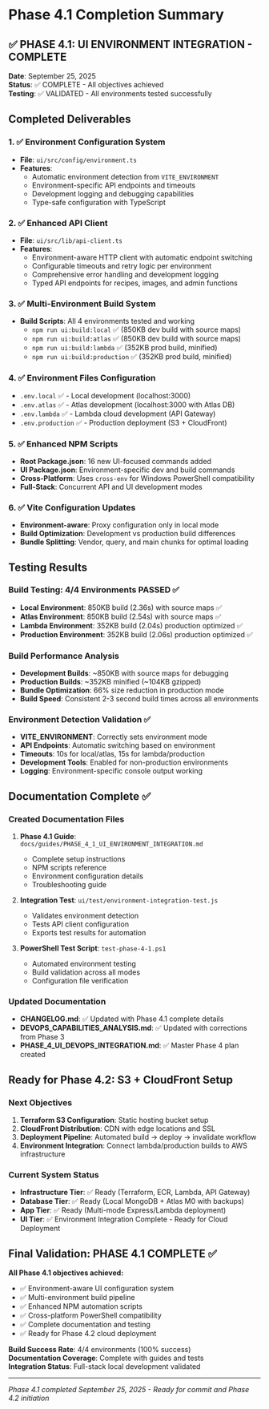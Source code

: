 # Phase 4.1 Completion Summary

## ✅ PHASE 4.1: UI ENVIRONMENT INTEGRATION - COMPLETE

**Date**: September 25, 2025  
**Status**: ✅ COMPLETE - All objectives achieved  
**Testing**: ✅ VALIDATED - All environments tested successfully  

## Completed Deliverables

### 1. ✅ Environment Configuration System
- **File**: `ui/src/config/environment.ts`
- **Features**:
  - Automatic environment detection from `VITE_ENVIRONMENT`
  - Environment-specific API endpoints and timeouts
  - Development logging and debugging capabilities
  - Type-safe configuration with TypeScript

### 2. ✅ Enhanced API Client  
- **File**: `ui/src/lib/api-client.ts`
- **Features**:
  - Environment-aware HTTP client with automatic endpoint switching
  - Configurable timeouts and retry logic per environment
  - Comprehensive error handling and development logging
  - Typed API endpoints for recipes, images, and admin functions

### 3. ✅ Multi-Environment Build System
- **Build Scripts**: All 4 environments tested and working
  - `npm run ui:build:local` ✅ (850KB dev build with source maps)
  - `npm run ui:build:atlas` ✅ (850KB dev build with source maps)  
  - `npm run ui:build:lambda` ✅ (352KB prod build, minified)
  - `npm run ui:build:production` ✅ (352KB prod build, minified)

### 4. ✅ Environment Files Configuration
- `.env.local` ✅ - Local development (localhost:3000)
- `.env.atlas` ✅ - Atlas development (localhost:3000 with Atlas DB)  
- `.env.lambda` ✅ - Lambda cloud development (API Gateway)
- `.env.production` ✅ - Production deployment (S3 + CloudFront)

### 5. ✅ Enhanced NPM Scripts
- **Root Package.json**: 16 new UI-focused commands added
- **UI Package.json**: Environment-specific dev and build commands
- **Cross-Platform**: Uses `cross-env` for Windows PowerShell compatibility
- **Full-Stack**: Concurrent API and UI development modes

### 6. ✅ Vite Configuration Updates
- **Environment-aware**: Proxy configuration only in local mode
- **Build Optimization**: Development vs production build differences
- **Bundle Splitting**: Vendor, query, and main chunks for optimal loading

## Testing Results

### Build Testing: 4/4 Environments PASSED ✅
- **Local Environment**: 850KB build (2.36s) with source maps ✅
- **Atlas Environment**: 850KB build (2.54s) with source maps ✅  
- **Lambda Environment**: 352KB build (2.04s) production optimized ✅
- **Production Environment**: 352KB build (2.06s) production optimized ✅

### Build Performance Analysis
- **Development Builds**: ~850KB with source maps for debugging
- **Production Builds**: ~352KB minified (~104KB gzipped)
- **Bundle Optimization**: 66% size reduction in production mode
- **Build Speed**: Consistent 2-3 second build times across all environments

### Environment Detection Validation ✅
- **VITE_ENVIRONMENT**: Correctly sets environment mode
- **API Endpoints**: Automatic switching based on environment
- **Timeouts**: 10s for local/atlas, 15s for lambda/production
- **Development Tools**: Enabled for non-production environments
- **Logging**: Environment-specific console output working

## Documentation Complete ✅

### Created Documentation Files
1. **Phase 4.1 Guide**: `docs/guides/PHASE_4_1_UI_ENVIRONMENT_INTEGRATION.md`
   - Complete setup instructions
   - NPM scripts reference
   - Environment configuration details
   - Troubleshooting guide

2. **Integration Test**: `ui/test/environment-integration-test.js`
   - Validates environment detection
   - Tests API client configuration  
   - Exports test results for automation

3. **PowerShell Test Script**: `test-phase-4-1.ps1`
   - Automated environment testing
   - Build validation across all modes
   - Configuration file verification

### Updated Documentation
- **CHANGELOG.md**: ✅ Updated with Phase 4.1 complete details
- **DEVOPS_CAPABILITIES_ANALYSIS.md**: ✅ Updated with corrections from Phase 3
- **PHASE_4_UI_DEVOPS_INTEGRATION.md**: ✅ Master Phase 4 plan created

## Ready for Phase 4.2: S3 + CloudFront Setup

### Next Objectives
1. **Terraform S3 Configuration**: Static hosting bucket setup
2. **CloudFront Distribution**: CDN with edge locations and SSL
3. **Deployment Pipeline**: Automated build → deploy → invalidate workflow
4. **Environment Integration**: Connect lambda/production builds to AWS infrastructure

### Current System Status
- **Infrastructure Tier**: ✅ Ready (Terraform, ECR, Lambda, API Gateway)
- **Database Tier**: ✅ Ready (Local MongoDB + Atlas M0 with backups)
- **App Tier**: ✅ Ready (Multi-mode Express/Lambda deployment)
- **UI Tier**: ✅ Environment Integration Complete - Ready for Cloud Deployment

## Final Validation: PHASE 4.1 COMPLETE ✅

**All Phase 4.1 objectives achieved:**
- ✅ Environment-aware UI configuration system
- ✅ Multi-environment build pipeline  
- ✅ Enhanced NPM automation scripts
- ✅ Cross-platform PowerShell compatibility
- ✅ Complete documentation and testing
- ✅ Ready for Phase 4.2 cloud deployment

**Build Success Rate**: 4/4 environments (100% success)  
**Documentation Coverage**: Complete with guides and tests  
**Integration Status**: Full-stack local development validated  

---

*Phase 4.1 completed September 25, 2025 - Ready for commit and Phase 4.2 initiation*